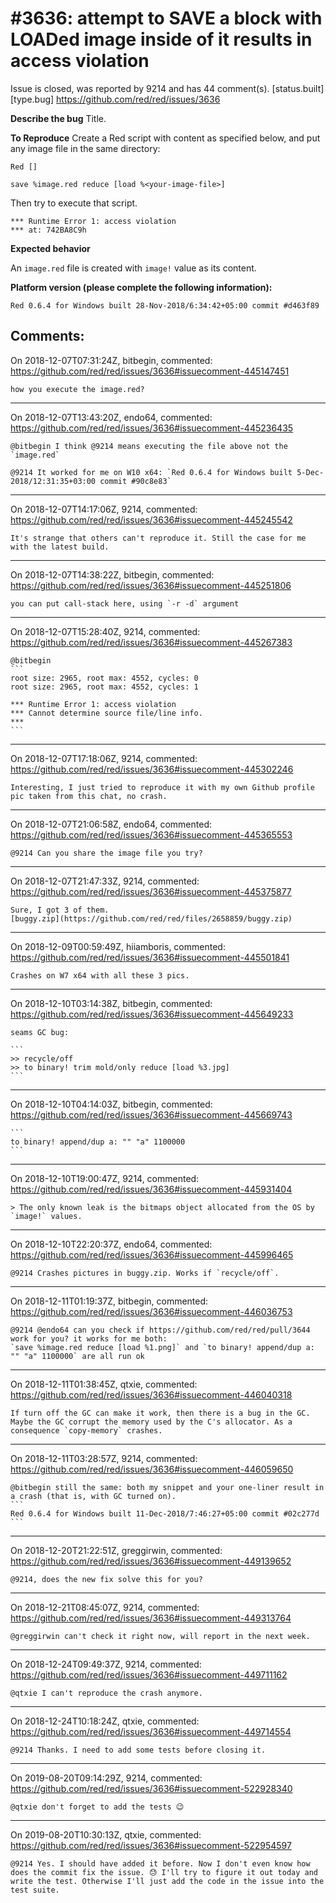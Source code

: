 
#3636: attempt to SAVE a block with LOADed image inside of it results in access violation
================================================================================
Issue is closed, was reported by 9214 and has 44 comment(s).
[status.built] [type.bug]
<https://github.com/red/red/issues/3636>

**Describe the bug**
Title.

**To Reproduce**
Create a Red script with content as specified below, and put any image file in the same directory:
```red
Red []

save %image.red reduce [load %<your-image-file>]
``` 

Then try to execute that script.

```
*** Runtime Error 1: access violation
*** at: 742BA8C9h
```

**Expected behavior**

An `image.red` file is created with `image!` value as its content.

**Platform version (please complete the following information):**
```
Red 0.6.4 for Windows built 28-Nov-2018/6:34:42+05:00 commit #d463f89
```


Comments:
--------------------------------------------------------------------------------

On 2018-12-07T07:31:24Z, bitbegin, commented:
<https://github.com/red/red/issues/3636#issuecomment-445147451>

    how you execute the image.red?

--------------------------------------------------------------------------------

On 2018-12-07T13:43:20Z, endo64, commented:
<https://github.com/red/red/issues/3636#issuecomment-445236435>

    @bitbegin I think @9214 means executing the file above not the `image.red`
    
    @9214 It worked for me on W10 x64: `Red 0.6.4 for Windows built 5-Dec-2018/12:31:35+03:00 commit #90c8e83`

--------------------------------------------------------------------------------

On 2018-12-07T14:17:06Z, 9214, commented:
<https://github.com/red/red/issues/3636#issuecomment-445245542>

    It's strange that others can't reproduce it. Still the case for me with the latest build.

--------------------------------------------------------------------------------

On 2018-12-07T14:38:22Z, bitbegin, commented:
<https://github.com/red/red/issues/3636#issuecomment-445251806>

    you can put call-stack here, using `-r -d` argument

--------------------------------------------------------------------------------

On 2018-12-07T15:28:40Z, 9214, commented:
<https://github.com/red/red/issues/3636#issuecomment-445267383>

    @bitbegin 
    ```
    root size: 2965, root max: 4552, cycles: 0
    root size: 2965, root max: 4552, cycles: 1
    
    *** Runtime Error 1: access violation
    *** Cannot determine source file/line info.
    ***
    ```

--------------------------------------------------------------------------------

On 2018-12-07T17:18:06Z, 9214, commented:
<https://github.com/red/red/issues/3636#issuecomment-445302246>

    Interesting, I just tried to reproduce it with my own Github profile pic taken from this chat, no crash.

--------------------------------------------------------------------------------

On 2018-12-07T21:06:58Z, endo64, commented:
<https://github.com/red/red/issues/3636#issuecomment-445365553>

    @9214 Can you share the image file you try? 

--------------------------------------------------------------------------------

On 2018-12-07T21:47:33Z, 9214, commented:
<https://github.com/red/red/issues/3636#issuecomment-445375877>

    Sure, I got 3 of them.
    [buggy.zip](https://github.com/red/red/files/2658859/buggy.zip)
    

--------------------------------------------------------------------------------

On 2018-12-09T00:59:49Z, hiiamboris, commented:
<https://github.com/red/red/issues/3636#issuecomment-445501841>

    Crashes on W7 x64 with all these 3 pics.

--------------------------------------------------------------------------------

On 2018-12-10T03:14:38Z, bitbegin, commented:
<https://github.com/red/red/issues/3636#issuecomment-445649233>

    seams GC bug:
    
    ```
    >> recycle/off
    >> to binary! trim mold/only reduce [load %3.jpg]
    ```
    

--------------------------------------------------------------------------------

On 2018-12-10T04:14:03Z, bitbegin, commented:
<https://github.com/red/red/issues/3636#issuecomment-445669743>

    ```
    to binary! append/dup a: "" "a" 1100000
    ```

--------------------------------------------------------------------------------

On 2018-12-10T19:00:47Z, 9214, commented:
<https://github.com/red/red/issues/3636#issuecomment-445931404>

    > The only known leak is the bitmaps object allocated from the OS by `image!` values. 

--------------------------------------------------------------------------------

On 2018-12-10T22:20:37Z, endo64, commented:
<https://github.com/red/red/issues/3636#issuecomment-445996465>

    @9214 Crashes pictures in buggy.zip. Works if `recycle/off`.

--------------------------------------------------------------------------------

On 2018-12-11T01:19:37Z, bitbegin, commented:
<https://github.com/red/red/issues/3636#issuecomment-446036753>

    @9214 @endo64 can you check if https://github.com/red/red/pull/3644 work for you? it works for me both:
    `save %image.red reduce [load %1.png]` and `to binary! append/dup a: "" "a" 1100000` are all run ok

--------------------------------------------------------------------------------

On 2018-12-11T01:38:45Z, qtxie, commented:
<https://github.com/red/red/issues/3636#issuecomment-446040318>

    If turn off the GC can make it work, then there is a bug in the GC. Maybe the GC corrupt the memory used by the C's allocator. As a consequence `copy-memory` crashes.

--------------------------------------------------------------------------------

On 2018-12-11T03:28:57Z, 9214, commented:
<https://github.com/red/red/issues/3636#issuecomment-446059650>

    @bitbegin still the same: both my snippet and your one-liner result in a crash (that is, with GC turned on).
    ```
    Red 0.6.4 for Windows built 11-Dec-2018/7:46:27+05:00 commit #02c277d
    ```

--------------------------------------------------------------------------------

On 2018-12-20T21:22:51Z, greggirwin, commented:
<https://github.com/red/red/issues/3636#issuecomment-449139652>

    @9214, does the new fix solve this for you?

--------------------------------------------------------------------------------

On 2018-12-21T08:45:07Z, 9214, commented:
<https://github.com/red/red/issues/3636#issuecomment-449313764>

    @greggirwin can't check it right now, will report in the next week.

--------------------------------------------------------------------------------

On 2018-12-24T09:49:37Z, 9214, commented:
<https://github.com/red/red/issues/3636#issuecomment-449711162>

    @qtxie I can't reproduce the crash anymore.

--------------------------------------------------------------------------------

On 2018-12-24T10:18:24Z, qtxie, commented:
<https://github.com/red/red/issues/3636#issuecomment-449714554>

    @9214 Thanks. I need to add some tests before closing it.

--------------------------------------------------------------------------------

On 2019-08-20T09:14:29Z, 9214, commented:
<https://github.com/red/red/issues/3636#issuecomment-522928340>

    @qtxie don't forget to add the tests 😉 

--------------------------------------------------------------------------------

On 2019-08-20T10:30:13Z, qtxie, commented:
<https://github.com/red/red/issues/3636#issuecomment-522954597>

    @9214 Yes. I should have added it before. Now I don't even know how does the commit fix the issue. 😓 I'll try to figure it out today and write the test. Otherwise I'll just add the code in the issue into the test suite.

